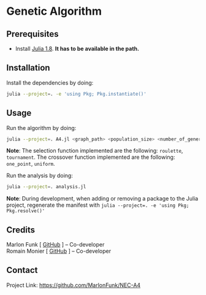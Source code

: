 # Genetic Algorithm

## Prerequisites

- Install [Julia 1.8](https://julialang.org/downloads/). **It has to be available in the path.**

## Installation

Install the dependencies by doing:
```sh
julia --project=. -e 'using Pkg; Pkg.instantiate()'
```

## Usage

Run the algorithm by doing:
```sh
julia --project=. A4.jl <graph_path> <population_size> <number_of_generations> <amount_of_mutations> <selection_function> <crossover_function>
```
**Note**: The selection function implemented are the following: `roulette`, `tournament`. The crossover function implemented are the following: `one_point`, `uniform`.

Run the analysis by doing:
```sh
julia --project=. analysis.jl
```

**Note**: During development, when adding or removing a package to the Julia project, regenerate the manifest with `julia --project=. -e 'using Pkg; Pkg.resolve()'`

## Credits

Marlon Funk [ [GitHub](https://github.com/MarlonFunk) ] – Co-developer
<br>
Romain Monier [ [GitHub](https://github.com/rmonier) ] – Co-developer

## Contact

Project Link: https://github.com/MarlonFunk/NEC-A4
